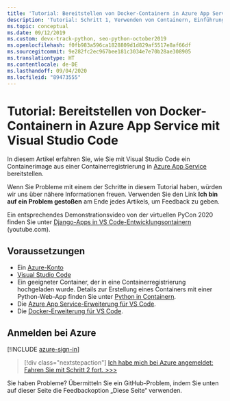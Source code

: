 ```yaml
---
title: 'Tutorial: Bereitstellen von Docker-Containern in Azure App Service mit Visual Studio Code'
description: 'Tutorial: Schritt 1, Verwenden von Containern, Einführung und Voraussetzungen.'
ms.topic: conceptual
ms.date: 09/12/2019
ms.custom: devx-track-python, seo-python-october2019
ms.openlocfilehash: f0fb983a596ca1828809d1d829af5517e8af66df
ms.sourcegitcommit: 9e282fc2ec967bee181c3034e7e70b28ae308905
ms.translationtype: HT
ms.contentlocale: de-DE
ms.lasthandoff: 09/04/2020
ms.locfileid: "89473555"
---
```

# <a name="tutorial-deploy-docker-containers-to-azure-app-service-with-visual-studio-code"></a>Tutorial: Bereitstellen von Docker-Containern in Azure App Service mit Visual Studio Code

In diesem Artikel erfahren Sie, wie Sie mit Visual Studio Code ein Containerimage aus einer Containerregistrierung in [Azure App Service](/azure/app-service/) bereitstellen.

Wenn Sie Probleme mit einem der Schritte in diesem Tutorial haben, würden wir uns über nähere Informationen freuen. Verwenden Sie den Link **Ich bin auf ein Problem gestoßen** am Ende jedes Artikels, um Feedback zu geben.

Ein entsprechendes Demonstrationsvideo von der virtuellen PyCon 2020 finden Sie unter <a href="https://www.youtube.com/watch?v=t79HDLC5kQA&feature=youtu.be&ocid=AID3006292" target="_blank">Django-Apps in VS Code-Entwicklungsontainern</a> (youtube.com).

## <a name="prerequisites"></a>Voraussetzungen

- Ein [Azure-Konto](https://azure.microsoft.com/free/?utm_source=campaign&utm_campaign=vscode-tutorial-docker-extension&mktingSource=vscode-tutorial-docker-extension)
- [Visual Studio Code](https://code.visualstudio.com/)
- Ein geeigneter Container, der in eine Containerregistrierung hochgeladen wurde. Details zur Erstellung eines Containers mit einer Python-Web-App finden Sie unter [Python in Containern](https://code.visualstudio.com/docs/containers/quickstart-python).
- Die [Azure App Service-Erweiterung für VS Code](https://marketplace.visualstudio.com/items?itemName=ms-azuretools.vscode-azureappservice).
- Die [Docker-Erweiterung für VS Code](https://marketplace.visualstudio.com/items?itemName=ms-azuretools.vscode-docker).

## <a name="sign-in-to-azure"></a>Anmelden bei Azure

[!INCLUDE [azure-sign-in](includes/azure-sign-in.md)]

> [!div class="nextstepaction"]
> [Ich habe mich bei Azure angemeldet: Fahren Sie mit Schritt 2 fort. >>>](tutorial-deploy-containers-02.md)

Sie haben Probleme? Übermitteln Sie ein GitHub-Problem, indem Sie unten auf dieser Seite die Feedbackoption „Diese Seite“ verwenden.
